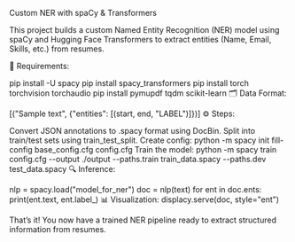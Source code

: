 Custom NER with spaCy & Transformers

This project builds a custom Named Entity Recognition (NER) model using spaCy and Hugging Face Transformers to extract entities (Name, Email, Skills, etc.) from resumes.

🔧 Requirements:

pip install -U spacy
pip install spacy_transformers
pip install torch torchvision torchaudio
pip install pymupdf tqdm scikit-learn
🗂️ Data Format:

[("Sample text", {"entities": [(start, end, "LABEL")]})]
⚙️ Steps:

Convert JSON annotations to .spacy format using DocBin.
Split into train/test sets using train_test_split.
Create config:
python -m spacy init fill-config base_config.cfg config.cfg
Train the model:
python -m spacy train config.cfg --output ./output --paths.train train_data.spacy --paths.dev test_data.spacy
🔍 Inference:

nlp = spacy.load("model_for_ner")
doc = nlp(text)
for ent in doc.ents:
    print(ent.text, ent.label_)
📊 Visualization:
displacy.serve(doc, style="ent")

That’s it! You now have a trained NER pipeline ready to extract structured information from resumes.
